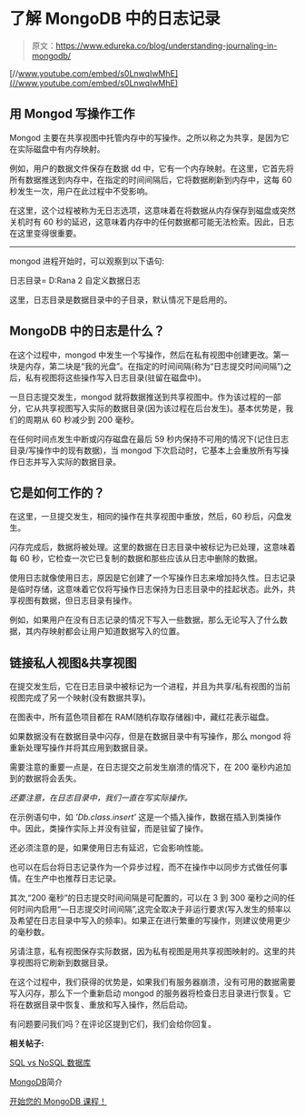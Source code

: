 # 了解 MongoDB 中的日志记录

> 原文：<https://www.edureka.co/blog/understanding-journaling-in-mongodb/>

[//www.youtube.com/embed/s0LnwqIwMhE](//www.youtube.com/embed/s0LnwqIwMhE)

## **用 Mongod 写操作**工作

Mongod 主要在共享视图中托管内存中的写操作。之所以称之为共享，是因为它在实际磁盘中有内存映射。

例如，用户的数据文件保存在数据 dd 中，它有一个内存映射。在这里，它首先将所有数据推送到内存中，在指定的时间间隔后，它将数据刷新到内存中，这每 60 秒发生一次，用户在此过程中不受影响。

在这里，这个过程被称为无日志选项，这意味着在将数据从内存保存到磁盘或突然关机时有 60 秒的延迟，这意味着内存中的任何数据都可能无法检索。因此，日志在这里变得很重要。

****

mongod 进程开始时，可以观察到以下语句:

日志目录= D:Rana 2 自定义数据日志

这里，日志目录是数据目录中的子目录，默认情况下是启用的。

## **MongoDB 中的日志是什么？**

在这个过程中，mongod 中发生一个写操作，然后在私有视图中创建更改。第一块是内存，第二块是“我的光盘”。在指定的时间间隔(称为“日志提交时间间隔”)之后，私有视图将这些操作写入日志目录(驻留在磁盘中)。

一旦日志提交发生，mongod 就将数据推送到共享视图中。作为该过程的一部分，它从共享视图写入实际的数据目录(因为该过程在后台发生)。基本优势是，我们的周期从 60 秒减少到 200 毫秒。

在任何时间点发生中断或闪存磁盘在最后 59 秒内保持不可用的情况下(记住日志目录/写操作中的现有数据)，当 mongod 下次启动时，它基本上会重放所有写操作日志并写入实际的数据目录。

## **它是如何工作的？**

在这里，一旦提交发生，相同的操作在共享视图中重放，然后，60 秒后，闪盘发生。

闪存完成后，数据将被处理。这里的数据在日志目录中被标记为已处理，这意味着每 60 秒，它检查一次它已复制的数据和那些应该从日志中删除的数据。

使用日志就像使用日志，原因是它创建了一个写操作日志来增加持久性。日志记录是临时存储，这意味着它仅将写操作日志保持为日志目录中的挂起状态。此外，共享视图有数据，但日志目录有操作。

例如，如果用户在没有日志记录的情况下写入一些数据，那么无论写入了什么数据，其内存映射都会让用户知道数据写入的位置。

## **链接私人视图&共享视图**

在提交发生后，它在日志目录中被标记为一个进程，并且为共享/私有视图的当前视图完成了另一个映射(没有数据共享)。

在图表中，所有蓝色项目都在 RAM(随机存取存储器)中，藏红花表示磁盘。

如果数据没有在数据目录中闪存，但是在数据目录中有写操作，那么 mongod 将重新处理写操作并将其应用到数据目录。

需要注意的重要一点是，在日志提交之前发生崩溃的情况下，在 200 毫秒内追加到的数据将会丢失。

*还要注意，在日志目录中，我们一直在写实际操作。*

在示例语句中，如 *'Db.class.insert'* 这是一个插入操作，数据在插入到类操作中。因此，类操作实际上并没有驻留，而是驻留了操作。

还必须注意的是，如果使用日志有延迟，它会影响性能。

也可以在后台将日志记录作为一个异步过程，而不在操作中以同步方式做任何事情。在生产中也推荐日志记录。

其次,“200 毫秒”的日志提交时间间隔是可配置的，可以在 3 到 300 毫秒之间的任何时间内启用“––日志提交时间间隔”,这完全取决于非运行要求(写入发生的频率以及希望在日志目录中写入的频率)。如果正在进行繁重的写操作，则建议使用更少的毫秒数。

另请注意，私有视图保存实际数据，因为私有视图是用共享视图映射的。这里的共享视图将它刷新到数据目录。

在这个过程中，我们获得的优势是，如果我们有服务器崩溃，没有可用的数据需要写入闪存，那么下一个重新启动 mongod 的服务器将检查日志目录进行恢复。它将在数据目录中恢复、重放和写入操作，然后启动。

有问题要问我们吗？在评论区提到它们，我们会给你回复。

**相关帖子:**

[SQL vs NoSQL 数据库](https://www.edureka.co/blog/sql-vs-nosql-db/)

[MongoDB](https://www.edureka.co/blog/videos/free-webinar-on-introduction-to-mongodb/)简介

[开始您的 MongoDB 课程！](https://www.edureka.co/mongodb)